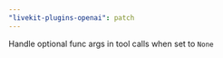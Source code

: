```yaml
---
"livekit-plugins-openai": patch
---
```


Handle optional func args in tool calls when set to `None`
